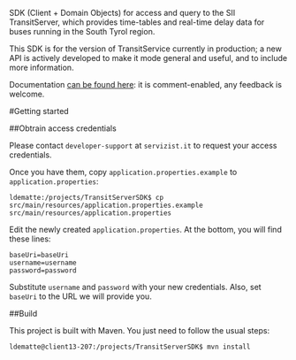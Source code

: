 SDK (Client + Domain Objects) for access and query to the SII TransitServer, which provides time-tables and real-time delay data for buses running in the South Tyrol region.

This SDK is for the version of TransitService currently in production; a new API is actively developed to make it mode general and useful, and to include more information. 

Documentation [can be found here](https://docs.google.com/a/servizist.it/document/d/1jJmH9hMi1gZDSZFmXRotRjdUPxXhpjdPRV54luUQxPI/edit?usp=sharing): it is comment-enabled, any feedback is welcome.

#Getting started

##Obtrain access credentials

Please contact `developer-support` at `servizist.it` to request your access credentials.

Once you have them, copy `application.properties.example` to `application.properties`:

    ldematte:/projects/TransitServerSDK$ cp src/main/resources/application.properties.example src/main/resources/application.properties
    
Edit the newly created `application.properties`. At the bottom, you will find these lines:

    baseUri=baseUri
    username=username
    password=password

Substitute `username` and `password` with your new credentials.
Also, set `baseUri` to the URL we will provide you.

##Build

This project is built with Maven. You just need to follow the usual steps:

    ldematte@client13-207:/projects/TransitServerSDK$ mvn install
